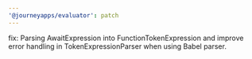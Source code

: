 ```yaml
---
'@journeyapps/evaluator': patch
---
```


fix: Parsing AwaitExpression into FunctionTokenExpression and improve error handling in TokenExpressionParser when using Babel parser.
